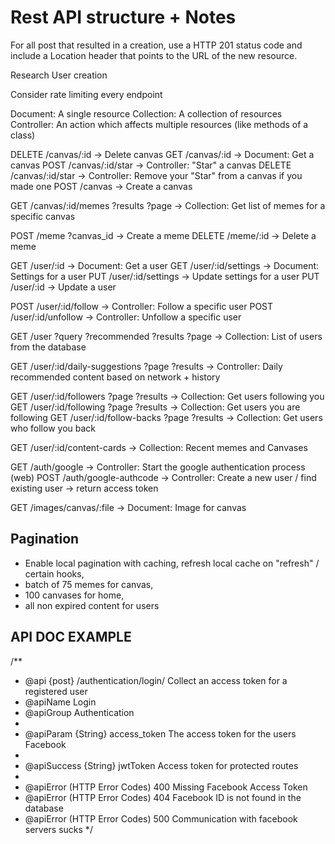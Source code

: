 # Rest API structure + Notes

For all post that resulted in a creation, use a HTTP 201 status code and include a 
Location header that points to the URL of the new resource.

Research User creation

Consider rate limiting every endpoint

Document: A single resource
Collection: A collection of resources
Controller: An action which affects multiple resources (like methods of a class)

DELETE /canvas/:id -> Delete canvas
GET  /canvas/:id -> Document: Get a canvas
POST /canvas/:id/star -> Controller: "Star" a canvas
DELETE /canvas/:id/star -> Controller: Remove your "Star" from a canvas if you made one
POST /canvas -> Create a canvas

GET  /canvas/:id/memes ?results ?page -> Collection: Get list of memes for a specific canvas

POST /meme ?canvas_id -> Create a meme
DELETE /meme/:id -> Delete a meme

GET  /user/:id -> Document: Get a user
GET  /user/:id/settings -> Document: Settings for a user
PUT  /user/:id/settings -> Update settings for a user
PUT  /user/:id -> Update a user

POST /user/:id/follow -> Controller: Follow a specific user
POST /user/:id/unfollow -> Controller: Unfollow a specific user

GET  /user ?query ?recommended ?results ?page -> Collection: List of users from the database

GET  /user/:id/daily-suggestions ?page ?results -> Controller: Daily recommended content based on network + history

GET  /user/:id/followers ?page ?results -> Collection: Get users following you
GET  /user/:id/following ?page ?results -> Collection: Get users you are following
GET  /user/:id/follow-backs ?page ?results -> Collection: Get users who follow you back

GET  /user/:id/content-cards -> Collection: Recent memes and Canvases

GET  /auth/google -> Controller: Start the google authentication process (web)
POST /auth/google-authcode -> Controller: Create a new user / find existing user -> return access token

GET  /images/canvas/:file -> Document: Image for canvas

## Pagination

* Enable local pagination with caching, refresh local cache on "refresh" / certain hooks,
* batch of 75 memes for canvas,
* 100 canvases for home,
* all non expired content for users
 
## API DOC EXAMPLE

/**
 * @api {post} /authentication/login/ Collect an access token for a registered user
 * @apiName Login
 * @apiGroup Authentication
 *
 * @apiParam {String} access_token The access token for the users Facebook
 *
 * @apiSuccess {String} jwtToken Access token for protected routes
 *
 * @apiError (HTTP Error Codes) 400 Missing Facebook Access Token
 * @apiError (HTTP Error Codes) 404 Facebook ID is not found in the database
 * @apiError (HTTP Error Codes) 500 Communication with facebook servers sucks
 */
